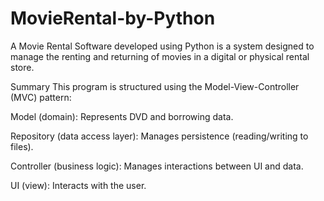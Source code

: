 # MovieRental-by-Python
A Movie Rental Software developed using Python is a system designed to manage the renting and returning of movies in a digital or physical rental store. 

Summary
This program is structured using the Model-View-Controller (MVC) pattern:

Model (domain): Represents DVD and borrowing data.

Repository (data access layer): Manages persistence (reading/writing to files).

Controller (business logic): Manages interactions between UI and data.

UI (view): Interacts with the user.
